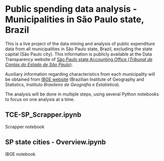 # Public spending data analysis - Municipalities in São Paulo state, Brazil

This is a live project of the data mining and analysis of public expenditure data from all municipalities in São Paulo state, Brazil, excluding the state capital (São Paulo city). This information is publicly available at the Data Transparency website of [São Paulo state Accounting Office (*Tribunal de Contas do Estado de São Paulo*)](http://transparencia.tce.sp.gov.br/).

Auxiliary information regarding characteristics from each municipality will be obtained from [IBGE website]() (Brazilian Institute of Geography and Statistics, *Instituto Brasileiro de Geografia e Estatística*).

The analysis will be done in multiple steps, using several Python notebooks to focus on one analysis at a time.

## TCE-SP_Scrapper.ipynb

Scrapper notebook

## SP state cities - Overview.ipynb

IBGE notebook
